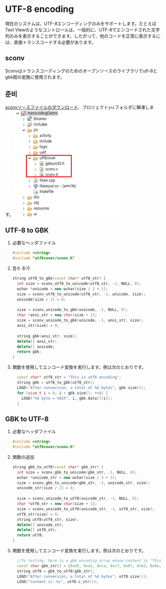 # UTF-8 encoding
 現在のシステムは、UTF-8エンコーディングのみをサポートします。たとえばText Viewのようなコントロールは、一般的に、UTF-8でエンコードされた文字列のみを表示することができます。したがって、他のコードを正常に表示するには、直接トランスコードする必要があります。

## sconv
  Sconvはトランスコーディングのためのオープンソースのライブラリでutf-8とgbk間の変換に使用されます。

## 준비
[sconvソースファイルのダウンロード](https://developer.flywizos.com/src/utf8cover.rar)、プロジェクト`jni`フォルダに解凍します。
  ![](assets/transcoding.png)


## UTF-8 to GBK
1. 必要なヘッダファイル   
    ```c++
    #include <string>
    #include "utf8cover/sconv.h"
    ```

2. 함수 추가
    ```c++
    string utf8_to_gbk(const char* utf8_str) {
      int size = sconv_utf8_to_unicode(utf8_str, -1, NULL, 0);
      wchar *unicode = new wchar[size / 2 + 1];
      size = sconv_utf8_to_unicode(utf8_str, -1, unicode, size);
      unicode[size / 2] = 0;

      size = sconv_unicode_to_gbk(unicode, -1, NULL, 0);
      char *ansi_str = new char[size + 1];
      size = sconv_unicode_to_gbk(unicode, -1, ansi_str, size);
      ansi_str[size] = 0;

      string gbk(ansi_str, size);
      delete[] ansi_str;
      delete[] unicode;
      return gbk;
    }
    ```
3. 関数を使用してエンコード変換を実行します。例は次のとおりです。
    ```c++
      const char* utf8_str = "This is utf8 encoding";
      string gbk = utf8_to_gbk(utf8_str);
      LOGD("After conversion, a total of %d bytes", gbk.size());
      for (size_t i = 0; i < gbk.size(); ++i) {
        LOGD("%d byte = %02X", i, gbk.data()[i]);
      }
    ```


## GBK to UTF-8
1. 必要なヘッダファイル
    ```c++
    #include <string>
    #include "utf8cover/sconv.h"
    ```

2. 関数の追加
    ```c++
    string gbk_to_utf8(const char* gbk_str) {
      int size = sconv_gbk_to_unicode(gbk_str, -1, NULL, 0);
      wchar *unicode_str = new wchar[size / 2 + 1];
      size = sconv_gbk_to_unicode(gbk_str, -1, unicode_str, size);
      unicode_str[size / 2] = 0;
    
      size = sconv_unicode_to_utf8(unicode_str, -1, NULL, 0);
      char *utf8_str = new char[size + 1];
      size = sconv_unicode_to_utf8(unicode_str, -1, utf8_str, size);
      utf8_str[size] = 0;
      string utf8(utf8_str, size);
      delete[] unicode_str;
      delete[] utf8_str;
      return utf8;
    }
    ```
3. 関数を使用してエンコード変換を実行します。例は次のとおりです。
    ```c++
      //To testing, here is a gbk encoding array whose content is "This is gbk encoding"
      const char gbk_str[] = {0xd5, 0xe2, 0xca, 0xc7, 0x67, 0x62, 0x6b, 0xb1, 0xe0, 0xc2, 0xeb,0};
      string utf8 = gbk_to_utf8(gbk_str);
      LOGD("After conversion, a total of %d bytes", utf8.size());
      LOGD("Content is：%s", utf8.c_str());
    ```